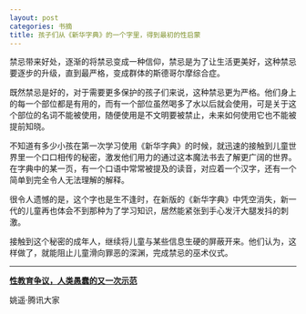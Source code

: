 ```yaml
---
layout: post
categories: 书摘
title: 孩子们从《新华字典》的一个字里，得到最初的性启蒙
---
```


禁忌带来好处，逐渐的将禁忌变成一种信仰，禁忌是为了让生活更美好，这种禁忌要逐步的升级，直到最严格，变成群体的斯德哥尔摩综合症。

既然禁忌是好的，对于需要更多保护的孩子们来说，这种禁忌更为严格。他们身上的每一个部位都是有用的，而有一个部位虽然喝多了水以后就会使用，可是关于这个部位的名词不能被使用，随便使用是不文明要被禁止，未来如何使用它也不能被提前知晓。

不知道有多少小孩在第一次学习使用《新华字典》的时候，就迅速的接触到儿童世界里一个口口相传的秘密，激发他们用力的通过这本魔法书去了解更广阔的世界。在字典中的某一页，有一个口语中常常被提及的读音，对应着一个汉字，还有一个简单到完全令人无法理解的解释。

很令人遗憾的是，这个字也是生不逢时，在新版的《新华字典》中凭空消失，新一代的儿童再也体会不到那种为了学习知识，居然能紧张到手心发汗大腿发抖的刺激。

接触到这个秘密的成年人，继续将儿童与某些信息生硬的屏蔽开来。他们认为，这样做了，就能阻止儿童滑向罪恶的深渊，完成禁忌的巫术仪式。

---

**[性教育争议，人类愚蠢的又一次示范](https://mp.weixin.qq.com/s/U09KZCLgIEbj1a60a7HUBg)**

姚遥·腾讯大家